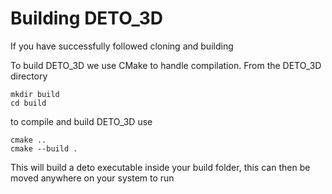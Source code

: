 # Building DETO_3D

If you have successfully followed cloning and building

To build DETO_3D we use CMake to handle compilation. From the DETO_3D directory

```
mkdir build
cd build
```

to compile and build DETO_3D use

```
cmake ..
cmake --build .
```

This will build a deto executable inside your build folder, this can then be moved anywhere on your system to run 